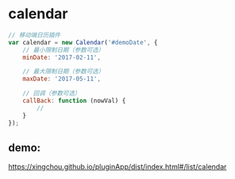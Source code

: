 # calendar


```javascript
// 移动端日历插件
var calendar = new Calendar('#demoDate', {
	// 最小限制日期（参数可选）
	minDate: '2017-02-11',

	// 最大限制日期（参数可选）
	maxDate: '2017-05-11',

	// 回调（参数可选）
	callBack: function (nowVal) {
		//
	}
});
```



## demo:
https://xingchou.github.io/pluginApp/dist/index.html#/list/calendar
    
    

    
    

    
    
        
   

